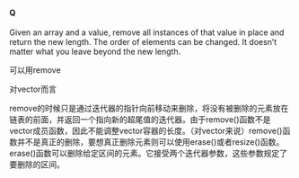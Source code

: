 #### Q

Given an array and a value, remove all instances of that value in place and return the new length.
The order of elements can be changed. It doesn’t matter what you leave beyond the new length. 

可以用remove

对vector而言

remove的时候只是通过迭代器的指针向前移动来删除，将没有被删除的元素放在链表的前面，并返回一个指向新的超尾值的迭代器。由于remove()函数不是vector成员函数，因此不能调整vector容器的长度。（对vector来说）remove()函数并不是真正的删除，要想真正删除元素则可以使用erase()或者resize()函数。erase()函数可以删除给定区间的元素。它接受两个迭代器参数，这些参数规定了要删除的区间。

